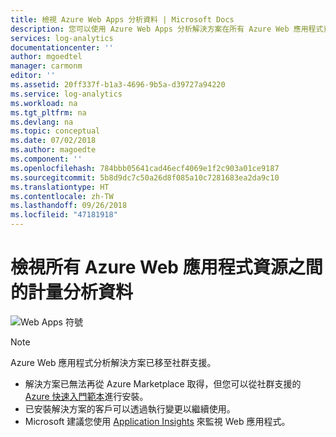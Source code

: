 ```yaml
---
title: 檢視 Azure Web Apps 分析資料 | Microsoft Docs
description: 您可以使用 Azure Web Apps 分析解決方案在所有 Azure Web 應用程式資源之間收集不同的計量，以深入了解 Azure Web 應用程式。
services: log-analytics
documentationcenter: ''
author: mgoedtel
manager: carmonm
editor: ''
ms.assetid: 20ff337f-b1a3-4696-9b5a-d39727a94220
ms.service: log-analytics
ms.workload: na
ms.tgt_pltfrm: na
ms.devlang: na
ms.topic: conceptual
ms.date: 07/02/2018
ms.author: magoedte
ms.component: ''
ms.openlocfilehash: 784bbb05641cad46ecf4069e1f2c903a01ce9187
ms.sourcegitcommit: 5b8d9dc7c50a26d8f085a10c7281683ea2da9c10
ms.translationtype: HT
ms.contentlocale: zh-TW
ms.lasthandoff: 09/26/2018
ms.locfileid: "47181918"
---
```

# <a name="view-analytic-data-for-metrics-across-all-your-azure-web-app-resources"></a>檢視所有 Azure Web 應用程式資源之間的計量分析資料

![Web Apps 符號](./media/log-analytics-azure-web-apps-analytics/azure-web-apps-analytics-symbol.png)  

> [!NOTE]
> Azure Web 應用程式分析解決方案已移至社群支援。  
>- 解決方案已無法再從 Azure Marketplace 取得，但您可以從社群支援的 [Azure 快速入門範本](https://azure.microsoft.com/resources/templates/101-webappazure-oms-monitoring/)進行安裝。
>- 已安裝解決方案的客戶可以透過執行變更以繼續使用。  
>- Microsoft 建議您使用 [Application Insights](../application-insights/app-insights-overview.md) 來監視 Web 應用程式。

